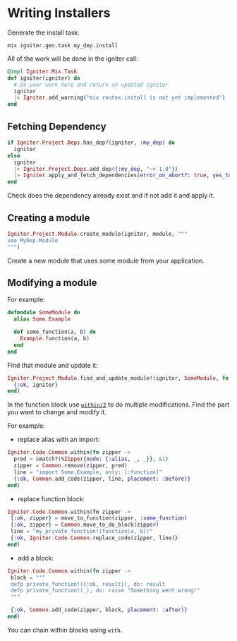 # Writing Installers

Generate the install task:
```
mix igniter.gen.task my_dep.install
```
All of the work will be done in the igniter call:

```elixir
@impl Igniter.Mix.Task
def igniter(igniter) do
  # Do your work here and return an updated igniter
  igniter
  |> Igniter.add_warning("mix routex.install is not yet implemented")
end
```

## Fetching Dependency

```elixir
if Igniter.Project.Deps.has_dep?(igniter, :my_dep) do
  igniter
else
  igniter
  |> Igniter.Project.Deps.add_dep({:my_dep, "~> 1.0"})
  |> Igniter.apply_and_fetch_dependencies(error_on_abort?: true, yes_to_deps: true)
end
```

Check does the dependency already exist and if not add it and apply it.


## Creating a module

```elixir
Igniter.Project.Module.create_module(igniter, module, """
use MyDep.Module
""")
```

Create a new module that uses some module from your application.

## Modifying a module

For example:

```elixir
defmodule SomeModule do
  alias Some.Example

  def some_function(a, b) do
    Example.function(a, b)
  end
end
```

Find that module and update it:

```elixir
Igniter.Project.Module.find_and_update_module!(igniter, SomeModule, fn zipper ->
  {:ok, igniter}
end)
```

In the function block use [`within/2`](https://hexdocs.pm/igniter/Igniter.Code.Common.html#within/2) to do multiple modifications. Find the part you want to change and modify it.

For example:
 - replace alias with an import:
```elixir
Igniter.Code.Common.within(fn zipper ->
  pred = &match?(%Zipper{node: {:alias, _, _}}, &1)
  zipper = Common.remove(zipper, pred)
  line = "import Some.Example, only: [:function]"
  {:ok, Common.add_code(zipper, line, placement: :before)}
end)
```

 - replace function block:
 ```elixir
Igniter.Code.Common.within(fn zipper ->
  {:ok, zipper} = move_to_function(zipper, :some_function)
  {:ok, zipper} = Common.move_to_do_block(zipper)
  line = "my_private_function!(function(a, b))"
  {:ok, Igniter.Code.Common.replace_code(zipper, line)}
end)
```

 - add a block:
 ```elixir
Igniter.Code.Common.within(fn zipper ->
  block = """
  defp private_function!({:ok, result}), do: result
  defp private_function!(_), do: raise "Something went wrong!"
  """

  {:ok, Common.add_code(zipper, block, placement: :after)}
end)
```

You can chain within blocks using `with`.